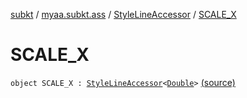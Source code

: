[subkt](../../index.md) / [myaa.subkt.ass](../index.md) / [StyleLineAccessor](index.md) / [SCALE_X](./-s-c-a-l-e_-x.md)

# SCALE_X

`object SCALE_X : `[`StyleLineAccessor`](index.md)`<`[`Double`](https://kotlinlang.org/api/latest/jvm/stdlib/kotlin/-double/index.html)`>` [(source)](https://github.com/Myaamori/SubKt/blob/0.1.10/src/main/kotlin/myaa/subkt/ass/parser.kt#L510)